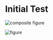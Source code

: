 # Initial Test

![composite figure](https://drive.google.com/file/d/15u2kKDQqA1O4A7PVru1pMJmAjRXvLURQ/view)

![figure](Initial_Test.png)